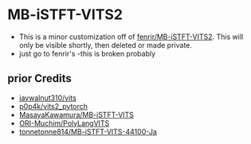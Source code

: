 # MB-iSTFT-VITS2
- This is a minor customization off of [fenrir/MB-iSTFT-VITS2](https://github.com/FENRlR/MB-iSTFT-VITS2). This will only be visible shortly, then deleted or made private.
- just go to fenrir's -this is broken probably
## prior Credits
- [jaywalnut310/vits](https://github.com/jaywalnut310/vits)
- [p0p4k/vits2_pytorch](https://github.com/p0p4k/vits2_pytorch)
- [MasayaKawamura/MB-iSTFT-VITS](https://github.com/MasayaKawamura/MB-iSTFT-VITS)
- [ORI-Muchim/PolyLangVITS](https://github.com/ORI-Muchim/PolyLangVITS)
- [tonnetonne814/MB-iSTFT-VITS-44100-Ja](https://github.com/tonnetonne814/MB-iSTFT-VITS-44100-Ja)
